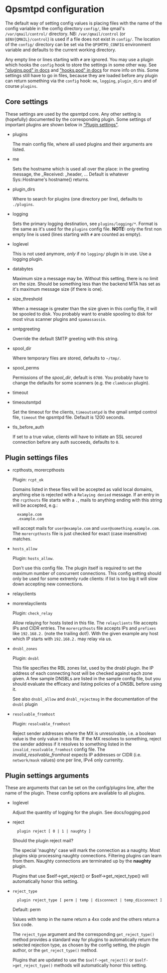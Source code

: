 # Qpsmtpd configuration

The default way of setting config values is placing files with the
name of the config variable in the config directory `config/`, like
qmail's `/var/qmail/control/` directory. NB: `/var/qmail/control` (or
`$ENV{QMAIL}/control`) is used if a file does not exist in `config/`.
The location of the `config/` directory can be set via the
`QPSMTPD_CONFIG` environment variable and defaults to the current
working directory.

Any empty line or lines starting with `#` are ignored. You may use a
plugin which hooks the `config` hook to store the settings in some other
way. See ["plugins.pod" in docs](https://metacpan.org/pod/docs#plugins.pod) and ["hooks.pod" in docs](https://metacpan.org/pod/docs#hooks.pod) for more info on this.
Some settings still have to go in files, because they are loaded before
any plugin can return something via the `config` hook: `me`, `logging`,
`plugin_dirs` and of course `plugins`.

## Core settings

These settings are used by the qpsmtpd core. Any other setting is (hopefully)
documented by the corresponding plugin. Some settings of important plugins
are shown below in ["Plugin settings"](#plugin-settings).

- plugins

    The main config file, where all used plugins and their arguments are listed.

- me

    Sets the hostname which is used all over the place: in the greeting message,
    the _Received: _header, ...
    Default is whatever Sys::Hostname's hostname() returns.

- plugin\_dirs

    Where to search for plugins (one directory per line), defaults to `./plugins`.

- logging

    Sets the primary logging destination, see `plugins/logging/*`. Format
    is the same as it's used for the `plugins` config file. __NOTE:__ only
    the first non empty line is used (lines starting with `#` are counted
    as empty).

- loglevel

    This is not used anymore, _only_ if no `logging/` plugin is in use. Use a
    logging plugin.

- databytes

    Maximum size a message may be. Without this setting, there is no limit on the
    size. Should be something less than the backend MTA has set as it's maximum
    message size (if there is one).

- size\_threshold

    When a message is greater than the size given in this config file, it will be
    spooled to disk. You probably want to enable spooling to disk for most virus
    scanner plugins and `spamassassin`.

- smtpgreeting

    Override the default SMTP greeting with this string.

- spool\_dir

    Where temporary files are stored, defaults to `~/tmp/`.

- spool\_perms

    Permissions of the _spool\_dir_, default is `0700`. You probably have to
    change the defaults for some scanners (e.g. the `clamdscan` plugin).

- timeout
- timeoutsmtpd

    Set the timeout for the clients, `timeoutsmtpd` is the qmail smtpd control
    file, `timeout` the qpsmtpd file. Default is 1200 seconds.

- tls\_before\_auth

    If set to a true value, clients will have to initiate an SSL secured
    connection before any auth succeeds, defaults to `0`.

## Plugin settings files

- rcpthosts, morercpthosts

    Plugin: `rcpt_ok`

    Domains listed in these files will be accepted as valid local domains,
    anything else is rejected with a `Relaying denied` message. If an entry
    in the `rcpthosts` file starts with a `.`, mails to anything ending with
    this string will be accepted, e.g.:

        example.com
        .example.com

    will accept mails for `user@example.com` and `user@something.example.com`.
    The `morercpthosts` file is just checked for exact (case insensitive)
    matches.

- `hosts_allow`

    Plugin: `hosts_allow`.

    Don't use this config file. The plugin itself is required to set the
    maximum number of concurrent connections. This config setting should
    only be used for some extremly rude clients: if list is too big it will
    slow down accepting new connections.

- relayclients
- morerelayclients

    Plugin: `check_relay`

    Allow relaying for hosts listed in this file. The `relayclients` file accepts
    IPs and CIDR entries. The `morercpthosts` file accepts IPs and `prefixes`
    like `192.168.2.` (note the trailing dot!). With the given example any host
    which IP starts with `192.168.2.` may relay via us.

- `dnsbl_zones`

    Plugin: `dnsbl`

    This file specifies the RBL zones list, used by the dnsbl plugin. Ihe IP
    address of each connecting host will be checked against each zone given.
    A few sample DNSBLs are listed in the sample config file, but you should
    evaluate the efficacy and listing policies of a DNSBL before using it.

    See also `dnsbl_allow` and `dnsbl_rejectmsg` in the documentation of the
    `dnsbl` plugin

- `resolvable_fromhost`

    Plugin: `resolvable_fromhost`

    Reject sender addresses where the MX is unresolvable, i.e. a boolean value
    is the only value in this file. If the MX resolves to something, reject the
    sender address if it resolves to something listed in the
    `invalid_resolvable_fromhost` config file. The _invalid\_resolvable\_fromhost_
    expects IP addresses or CIDR (i.e. `network/mask` values) one per line, IPv4
    only currenlty.

## Plugin settings arguments

These are arguments that can be set on the config/plugins line, after the name
of the plugin. These config options are available to all plugins.

- loglevel

    Adjust the quantity of logging for the plugin. See docs/logging.pod

- reject

        plugin reject [ 0 | 1 | naughty ]

    Should the plugin reject mail?

    The special 'naughty' case will mark the connection as a naughty. Most plugins
    skip processing naughty connections. Filtering plugins can learn from them.
    Naughty connections are terminated up by the __naughty__ plugin.

    Plugins that use $self->get\_reject() or $self->get\_reject\_type() will
    automatically honor this setting.

- `reject_type`

        plugin reject_type [ perm | temp | disconnect | temp_disconnect ]

    Default: perm

    Values with temp in the name return a 4xx code and the others return a 5xx
    code.

    The `reject_type` argument and the corresponding `get_reject_type()` method
    provides a standard way for plugins to automatically return the selected
    rejection type, as chosen by the config setting, the plugin author, or the
    `get_reject_type()` method.

    Plugins that are updated to use the `$self->get_reject()` or
    `$self->get_reject_type()` methods will automatically honor this setting.
